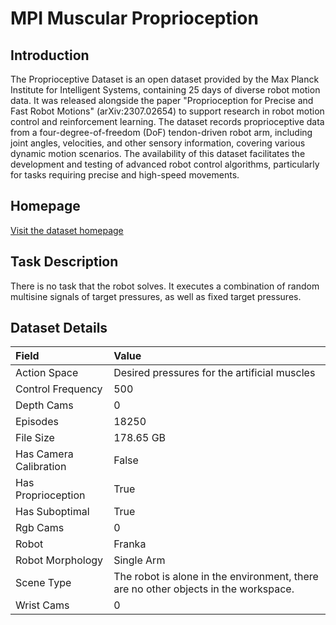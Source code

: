 # MPI Muscular Proprioception


## Introduction

The Proprioceptive Dataset is an open dataset provided by the Max Planck Institute for Intelligent Systems, containing 25 days of diverse robot motion data. It was released alongside the paper "Proprioception for Precise and Fast Robot Motions" (arXiv:2307.02654) to support research in robot motion control and reinforcement learning. The dataset records proprioceptive data from a four-degree-of-freedom (DoF) tendon-driven robot arm, including joint angles, velocities, and other sensory information, covering various dynamic motion scenarios. The availability of this dataset facilitates the development and testing of advanced robot control algorithms, particularly for tasks requiring precise and high-speed movements.


## Homepage

[Visit the dataset homepage](https://arxiv.org/abs/2307.02654)


## Task Description

There is no task that the robot solves. It executes a combination of random multisine signals of target pressures, as well as fixed target pressures.


## Dataset Details

| Field                            | Value                    |
|:---------------------------------|:-------------------------|
| Action Space                     | Desired pressures for the artificial muscles           |
| Control Frequency                     | 500           |
| Depth Cams                     | 0           |
| Episodes                     | 18250           |
| File Size                     |  178.65 GB           |
| Has Camera Calibration                     | False           |
| Has Proprioception                     | True           |
| Has Suboptimal                     | True           |
| Rgb Cams                     | 0           |
| Robot                     | Franka           |
| Robot Morphology                     | Single Arm           |
| Scene Type                     | The robot is alone in the environment, there are no other objects in the workspace.           |
| Wrist Cams                     | 0           |


